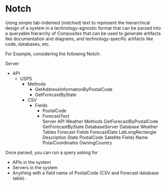 # Notch
Using simple tab-indented (notched) text to represent the hierarchical design of a system in a technology-agnostic format that can be parsed into a queryable hierarchy of Composites that can be used to generate artifacts like documentation and diagrams, and technology-specific artifacts like code, databases, etc.

For Example, considering the following Notch:

Server
 * API
    * USPS
      * Methods
        * GetAddressInformationByPostalCode
        * GetForecastByState
      * CSV
        * Fields
            * PostalCode
            * ForecastText            
Server
    API
        Weather
            Methods
                GetForecastByPostalCode
                GetForecastByState
DatabaseServer
  Database
    Weather
      Tables
        Forecast
          Fields
            ForecastDate
            LatLongRectangle
            Description
            State
            PostalCode
        Satellite
          Fields
            Name
            PolarCoordinates
            OwningCountry

Once parsed, you can run a query asking for  
- APIs in the system
- Servers in the system 
- Anything with a field name of PostalCode (CSV and Forecast database table)
.

